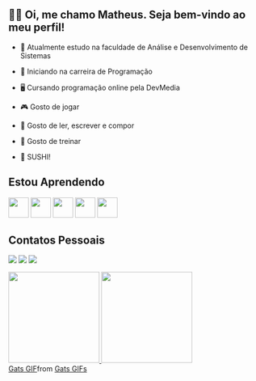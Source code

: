 ## 👋🏻 Oi, me chamo Matheus. Seja bem-vindo ao meu perfil!

- 🎯 Atualmente estudo na faculdade de Análise e Desenvolvimento de Sistemas

- 🌠 Iniciando na carreira de Programação

- 🖥 Cursando programação online pela DevMedia

- 🎮 Gosto de jogar

- 📖 Gosto de ler, escrever e compor

- 🔱 Gosto de treinar 

- 🍣 SUSHI!


## Estou Aprendendo
<img src="https://cdn.jsdelivr.net/gh/devicons/devicon/icons/github/github-original.svg" width="40" height="40"/> <img src="https://cdn.jsdelivr.net/gh/devicons/devicon/icons/javascript/javascript-original.svg" width="40" height="40"/> <img src="https://cdn.jsdelivr.net/gh/devicons/devicon/icons/java/java-original.svg" width="40" height="40"/> <img src="https://cdn.jsdelivr.net/gh/devicons/devicon/icons/html5/html5-original.svg" width="40" height="40"/> <img src="https://cdn.jsdelivr.net/gh/devicons/devicon/icons/css3/css3-original.svg" width="40" height="40"/>


## Contatos Pessoais
<a href="https://instagram.com/shurumer_" target="_blank"><img src="https://img.shields.io/badge/-Instagram-%23E4405F?style=for-the-badge&logo=instagram&logoColor=white" target="_blank"></a> <a href="https://www.linkedin.com/in/matheus-willian-schmoeller-2688b9248/" target="_blank"><img src="https://img.shields.io/badge/-LinkedIn-%230077B5?style=for-the-badge&logo=linkedin&logoColor=white" target="_blank"></a> <a href="https://www.twitch.tv/seu-usuário-aqui" target="_blank"><img src="https://img.shields.io/badge/Twitch-9146FF?style=for-the-badge&logo=twitch&logoColor=white" target="_blank"></a>  


<div>
<a href="https://github.com/MatheusTrindadee">
<img height="180em" src="https://github-readme-stats.vercel.app/api/top-langs/?username=MatheusTrindadee&layout=compact&langs_count=7&theme=dracula"/>
<img height="180em" src="https://github-readme-stats.vercel.app/api?username=MatheusTrindadee&show_icons=true&theme=dracula&include_all_commits=true&count_private=true"/>
 <div class="tenor-gif-embed" data-postid="26498326" data-share-method="host" data-aspect-ratio="1" data-width="100%"><a href="https://tenor.com/view/gats-gif-26498326">Gats GIF</a>from <a href="https://tenor.com/search/gats-gifs">Gats GIFs</a></div> <script type="text/javascript" async src="https://tenor.com/embed.js"></script>
</div>


  


  
  
  


